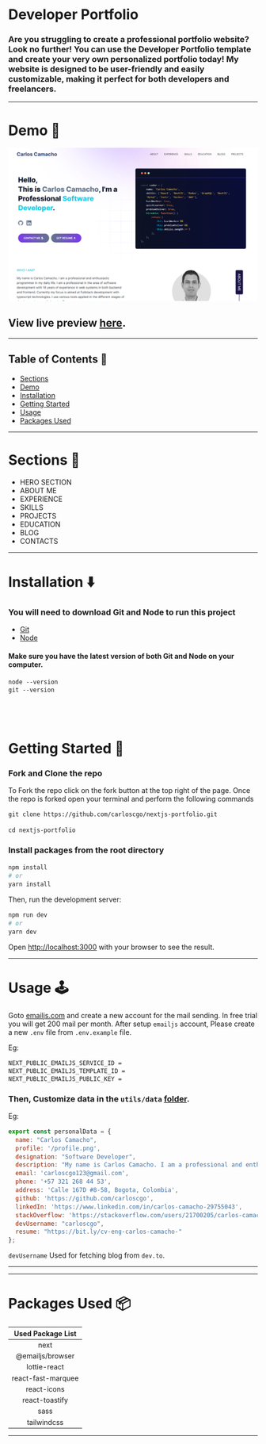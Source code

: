 # Developer Portfolio

### Are you struggling to create a professional portfolio website? Look no further! You can use the Developer Portfolio template and create your very own personalized portfolio today! My website is designed to be user-friendly and easily customizable, making it perfect for both developers and freelancers.

---

# Demo :movie_camera:

![](./public/projects/screen.png)

## View live preview [here](https://www.ccamacho.cloud/).

---

## Table of Contents :scroll:

- [Sections](#sections-bookmark)
- [Demo](#demo-movie_camera)
- [Installation](#installation-arrow_down)
- [Getting Started](#getting-started-dart)
- [Usage](#usage-joystick)
- [Packages Used](#packages-used-package)

---

# Sections :bookmark:

- HERO SECTION
- ABOUT ME
- EXPERIENCE
- SKILLS
- PROJECTS
- EDUCATION
- BLOG
- CONTACTS

---

# Installation :arrow_down:

### You will need to download Git and Node to run this project

- [Git](https://git-scm.com/downloads)
- [Node](https://nodejs.org/en/download/)

#### Make sure you have the latest version of both Git and Node on your computer.

```
node --version
git --version
```

## <br />

# Getting Started :dart:

### Fork and Clone the repo

To Fork the repo click on the fork button at the top right of the page. Once the repo is forked open your terminal and perform the following commands

```
git clone https://github.com/carloscgo/nextjs-portfolio.git

cd nextjs-portfolio
```

### Install packages from the root directory

```bash
npm install
# or
yarn install
```

Then, run the development server:

```bash
npm run dev
# or
yarn dev
```

Open [http://localhost:3000](http://localhost:3000) with your browser to see the result.

---

# Usage :joystick:

Goto [emailjs.com](https://www.emailjs.com/) and create a new account for the mail sending. In free trial you will get 200 mail per month. After setup `emailjs` account, Please create a new `.env` file from `.env.example` file.

Eg:

```env
NEXT_PUBLIC_EMAILJS_SERVICE_ID =
NEXT_PUBLIC_EMAILJS_TEMPLATE_ID =
NEXT_PUBLIC_EMAILJS_PUBLIC_KEY =
```

### Then, Customize data in the `utils/data` [folder](https://github.com/carloscgo/nextjs-portfolio/tree/main/utils/data).

Eg:

```javascript
export const personalData = {
  name: "Carlos Camacho",
  profile: '/profile.png',
  designation: "Software Developer",
  description: "My name is Carlos Camacho. I am a professional and enthusiastic programmer in my daily life. I am a professional in the area of software development with 18 years of experience in web systems in both backend and frontend. Currently my focus is aimed at Fullstack development with typescript technologies. I use various tools applied in the different stages of development, currently learning Devops",
  email: 'carloscgo123@gmail.com',
  phone: '+57 321 268 44 53',
  address: 'Calle 167D #8-58, Bogota, Colombia',
  github: 'https://github.com/carloscgo',
  linkedIn: 'https://www.linkedin.com/in/carlos-camacho-29755043',
  stackOverflow: 'https://stackoverflow.com/users/21700205/carlos-camacho',
  devUsername: "carloscgo",
  resume: "https://bit.ly/cv-eng-carlos-camacho-"
};
```

`devUsername` Used for fetching blog from `dev.to`.

---

---

# Packages Used :package:

| Used Package List  |
| :----------------: |
|        next        |
|  @emailjs/browser  |
|    lottie-react    |
| react-fast-marquee |
|    react-icons     |
|   react-toastify   |
|        sass        |
|    tailwindcss     |

---
